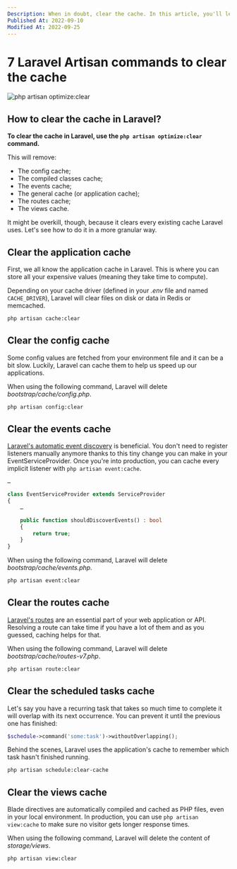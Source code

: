 ```yaml
---
Description: When in doubt, clear the cache. In this article, you'll learn about to clear every cache Laravel uses, but we'll also see how to clear them granularly.
Published At: 2022-09-10
Modified At: 2022-09-25
---
```


# 7 Laravel Artisan commands to clear the cache

![php artisan optimize:clear](https://res.cloudinary.com/benjamin-crozat/image/upload/dpr_auto,f_auto,q_auto,w_auto/v1666818684/benjamincrozat.com/bd669d2b0fca08ff03f3b8856be761c20f2e4ad7_havkj7.png)

## How to clear the cache in Laravel?

**To clear the cache in Laravel, use the `php artisan optimize:clear` command.**

This will remove:
- The config cache;
- The compiled classes cache;
- The events cache;
- The general cache (or application cache);
- The routes cache;
- The views cache.

It might be overkill, though, because it clears every existing cache Laravel uses. Let's see how to do it in a more granular way.

## Clear the application cache

First, we all know the application cache in Laravel. This is where you can store all your expensive values (meaning they take time to compute).

Depending on your cache driver (defined in your *.env* file and named `CACHE_DRIVER`), Laravel will clear files on disk or data in Redis or memcached.

```bash
php artisan cache:clear
```

## Clear the config cache

Some config values are fetched from your environment file and it can be a bit slow. Luckily, Laravel can cache them to help us speed up our applications.

When using the following command, Laravel will delete *bootstrap/cache/config.php*.

```bash
php artisan config:clear
```

## Clear the events cache

[Laravel's automatic event discovery](https://laravel.com/docs/9.x/events#event-discovery) is beneficial. You don't need to register listeners manually anymore thanks to this tiny change you can make in your EventServiceProvider. Once you're into production, you can cache every implicit listener with `php artisan event:cache`.

```php
…

class EventServiceProvider extends ServiceProvider
{
    …

    public function shouldDiscoverEvents() : bool
    {
        return true;
    }
}
```

When using the following command, Laravel will delete *bootstrap/cache/events.php*.

```bash
php artisan event:clear
```

## Clear the routes cache

[Laravel's routes](https://laravel.com/docs/9.x/routing) are an essential part of your web application or API. Resolving a route can take time if you have a lot of them and as you guessed, caching helps for that.

When using the following command, Laravel will delete *bootstrap/cache/routes-v7.php*.

```bash
php artisan route:clear
```

## Clear the scheduled tasks cache

Let's say you have a recurring task that takes so much time to complete it will overlap with its next occurrence. You can prevent it until the previous one has finished:

```php
$schedule->command('some:task')->withoutOverlapping();
```

Behind the scenes, Laravel uses the application's cache to remember which task hasn't finished running.

```bash
php artisan schedule:clear-cache
```

## Clear the views cache

Blade directives are automatically compiled and cached as PHP files, even in your local environment. In production, you can use `php artisan view:cache` to make sure no visitor gets longer response times.

When using the following command, Laravel will delete the content of *storage/views*.

```bash
php artisan view:clear
```

